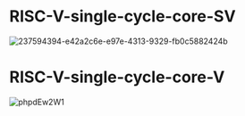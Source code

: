 # RISC-V-single-cycle-core-SV
![237594394-e42a2c6e-e97e-4313-9329-fb0c5882424b](https://github.com/user-attachments/assets/f006c59f-ef5e-4332-92c2-dc870d719c19)

# RISC-V-single-cycle-core-V
![phpdEw2W1](https://github.com/user-attachments/assets/a1af1e15-8d14-4c2c-bdec-4f5255541599)

